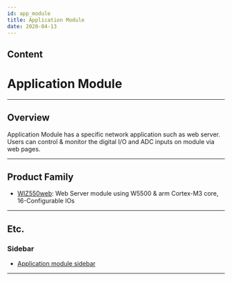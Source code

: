 ```yaml
---
id: app_module
title: Application Module
date: 2020-04-13
---
```



## Content
# Application Module

-----

## Overview

Application Module has a specific network application such as web
server. Users can control & monitor the digital I/O and ADC inputs on
module via web pages.

-----

## Product Family

  - [WIZ550web](/products/wiz550web/start): Web Server module using
    W5500 & arm Cortex-M3 core, 16-Configurable IOs

-----

## Etc.

### Sidebar

  - [Application module sidebar](/products/app_module/sidebar)

-----
